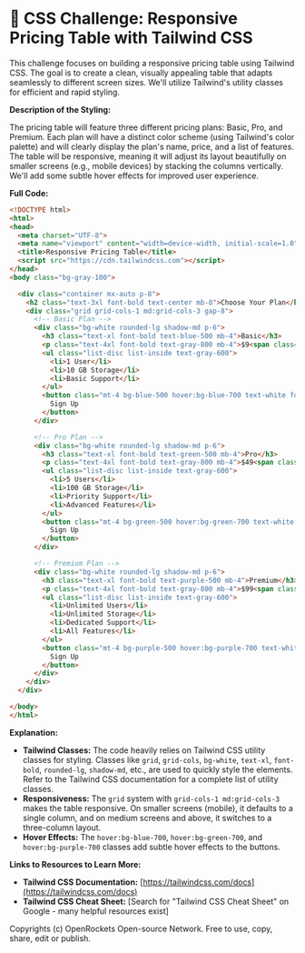 # 🐞 CSS Challenge: Responsive Pricing Table with Tailwind CSS


This challenge focuses on building a responsive pricing table using Tailwind CSS. The goal is to create a clean, visually appealing table that adapts seamlessly to different screen sizes.  We'll utilize Tailwind's utility classes for efficient and rapid styling.

**Description of the Styling:**

The pricing table will feature three different pricing plans: Basic, Pro, and Premium. Each plan will have a distinct color scheme (using Tailwind's color palette) and will clearly display the plan's name, price, and a list of features.  The table will be responsive, meaning it will adjust its layout beautifully on smaller screens (e.g., mobile devices) by stacking the columns vertically.  We'll add some subtle hover effects for improved user experience.


**Full Code:**

```html
<!DOCTYPE html>
<html>
<head>
  <meta charset="UTF-8">
  <meta name="viewport" content="width=device-width, initial-scale=1.0">
  <title>Responsive Pricing Table</title>
  <script src="https://cdn.tailwindcss.com"></script>
</head>
<body class="bg-gray-100">

  <div class="container mx-auto p-8">
    <h2 class="text-3xl font-bold text-center mb-8">Choose Your Plan</h2>
    <div class="grid grid-cols-1 md:grid-cols-3 gap-8">
      <!-- Basic Plan -->
      <div class="bg-white rounded-lg shadow-md p-6">
        <h3 class="text-xl font-bold text-blue-500 mb-4">Basic</h3>
        <p class="text-4xl font-bold text-gray-800 mb-4">$9<span class="text-xl">/month</span></p>
        <ul class="list-disc list-inside text-gray-600">
          <li>1 User</li>
          <li>10 GB Storage</li>
          <li>Basic Support</li>
        </ul>
        <button class="mt-4 bg-blue-500 hover:bg-blue-700 text-white font-bold py-2 px-4 rounded">
          Sign Up
        </button>
      </div>

      <!-- Pro Plan -->
      <div class="bg-white rounded-lg shadow-md p-6">
        <h3 class="text-xl font-bold text-green-500 mb-4">Pro</h3>
        <p class="text-4xl font-bold text-gray-800 mb-4">$49<span class="text-xl">/month</span></p>
        <ul class="list-disc list-inside text-gray-600">
          <li>5 Users</li>
          <li>100 GB Storage</li>
          <li>Priority Support</li>
          <li>Advanced Features</li>
        </ul>
        <button class="mt-4 bg-green-500 hover:bg-green-700 text-white font-bold py-2 px-4 rounded">
          Sign Up
        </button>
      </div>

      <!-- Premium Plan -->
      <div class="bg-white rounded-lg shadow-md p-6">
        <h3 class="text-xl font-bold text-purple-500 mb-4">Premium</h3>
        <p class="text-4xl font-bold text-gray-800 mb-4">$99<span class="text-xl">/month</span></p>
        <ul class="list-disc list-inside text-gray-600">
          <li>Unlimited Users</li>
          <li>Unlimited Storage</li>
          <li>Dedicated Support</li>
          <li>All Features</li>
        </ul>
        <button class="mt-4 bg-purple-500 hover:bg-purple-700 text-white font-bold py-2 px-4 rounded">
          Sign Up
        </button>
      </div>
    </div>
  </div>

</body>
</html>
```

**Explanation:**

* **Tailwind Classes:** The code heavily relies on Tailwind CSS utility classes for styling.  Classes like `grid`, `grid-cols`, `bg-white`, `text-xl`, `font-bold`, `rounded-lg`, `shadow-md`, etc., are used to quickly style the elements.  Refer to the Tailwind CSS documentation for a complete list of utility classes.
* **Responsiveness:** The `grid` system with `grid-cols-1 md:grid-cols-3` makes the table responsive. On smaller screens (mobile), it defaults to a single column, and on medium screens and above, it switches to a three-column layout.
* **Hover Effects:** The `hover:bg-blue-700`, `hover:bg-green-700`, and `hover:bg-purple-700` classes add subtle hover effects to the buttons.

**Links to Resources to Learn More:**

* **Tailwind CSS Documentation:** [https://tailwindcss.com/docs](https://tailwindcss.com/docs)
* **Tailwind CSS Cheat Sheet:** [Search for "Tailwind CSS Cheat Sheet" on Google - many helpful resources exist]


Copyrights (c) OpenRockets Open-source Network. Free to use, copy, share, edit or publish.

